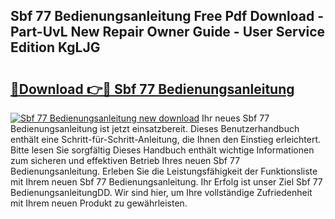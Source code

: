 ## Sbf 77 Bedienungsanleitung Free Pdf Download - Part-UvL New Repair Owner Guide - User Service Edition KgLJG

# <h2><a href="http://df23ih.blite.top/?on=Sbf+77+Bedienungsanleitung">🔗Download 👉🔴 Sbf 77 Bedienungsanleitung</a></h2>

[![Sbf 77 Bedienungsanleitung new download](https://i.imgur.com/lujVjoI.png)](http://df23ih.blite.top/?on=Sbf+77+Bedienungsanleitung)
Ihr neues Sbf 77 Bedienungsanleitung ist jetzt einsatzbereit. Dieses Benutzerhandbuch enthält eine Schritt-für-Schritt-Anleitung, die Ihnen den Einstieg erleichtert. Bitte lesen Sie sorgfältig Dieses Handbuch enthält wichtige Informationen zum sicheren und effektiven Betrieb Ihres neuen Sbf 77 Bedienungsanleitung. Erleben Sie die Leistungsfähigkeit der Funktionsliste mit Ihrem neuen Sbf 77 Bedienungsanleitung. Ihr Erfolg ist unser Ziel Sbf 77 BedienungsanleitungDD. Wir sind hier, um Ihre vollständige Zufriedenheit mit Ihrem neuen Produkt zu gewährleisten.
